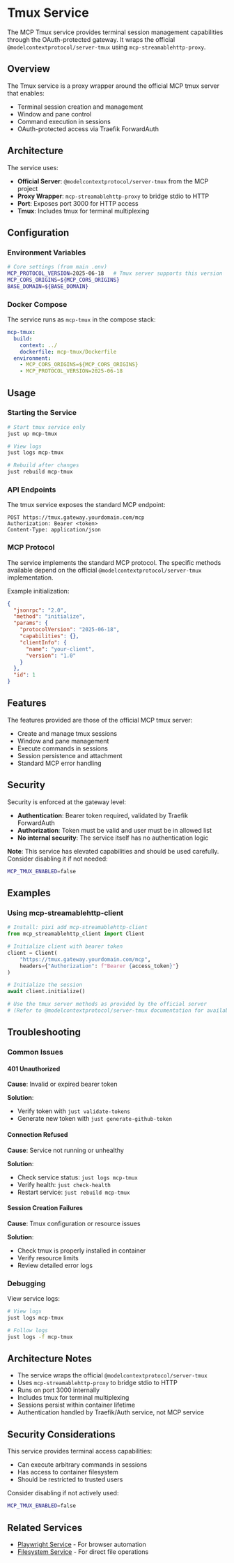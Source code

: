 # Tmux Service

The MCP Tmux service provides terminal session management capabilities through the OAuth-protected gateway. It wraps the official `@modelcontextprotocol/server-tmux` using `mcp-streamablehttp-proxy`.

## Overview

The Tmux service is a proxy wrapper around the official MCP tmux server that enables:
- Terminal session creation and management
- Window and pane control
- Command execution in sessions
- OAuth-protected access via Traefik ForwardAuth

## Architecture

The service uses:
- **Official Server**: `@modelcontextprotocol/server-tmux` from the MCP project
- **Proxy Wrapper**: `mcp-streamablehttp-proxy` to bridge stdio to HTTP
- **Port**: Exposes port 3000 for HTTP access
- **Tmux**: Includes tmux for terminal multiplexing

## Configuration

### Environment Variables

```bash
# Core settings (from main .env)
MCP_PROTOCOL_VERSION=2025-06-18   # Tmux server supports this version
MCP_CORS_ORIGINS=${MCP_CORS_ORIGINS}
BASE_DOMAIN=${BASE_DOMAIN}
```

### Docker Compose

The service runs as `mcp-tmux` in the compose stack:

```yaml
mcp-tmux:
  build:
    context: ../
    dockerfile: mcp-tmux/Dockerfile
  environment:
    - MCP_CORS_ORIGINS=${MCP_CORS_ORIGINS}
    - MCP_PROTOCOL_VERSION=2025-06-18
```

## Usage

### Starting the Service

```bash
# Start tmux service only
just up mcp-tmux

# View logs
just logs mcp-tmux

# Rebuild after changes
just rebuild mcp-tmux
```

### API Endpoints

The tmux service exposes the standard MCP endpoint:

```
POST https://tmux.gateway.yourdomain.com/mcp
Authorization: Bearer <token>
Content-Type: application/json
```

### MCP Protocol

The service implements the standard MCP protocol. The specific methods available depend on the official `@modelcontextprotocol/server-tmux` implementation.

Example initialization:

```json
{
  "jsonrpc": "2.0",
  "method": "initialize",
  "params": {
    "protocolVersion": "2025-06-18",
    "capabilities": {},
    "clientInfo": {
      "name": "your-client",
      "version": "1.0"
    }
  },
  "id": 1
}
```

## Features

The features provided are those of the official MCP tmux server:
- Create and manage tmux sessions
- Window and pane management
- Execute commands in sessions
- Session persistence and attachment
- Standard MCP error handling

## Security

Security is enforced at the gateway level:
- **Authentication**: Bearer token required, validated by Traefik ForwardAuth
- **Authorization**: Token must be valid and user must be in allowed list
- **No internal security**: The service itself has no authentication logic

**Note**: This service has elevated capabilities and should be used carefully. Consider disabling it if not needed:
```bash
MCP_TMUX_ENABLED=false
```

## Examples

### Using mcp-streamablehttp-client

```python
# Install: pixi add mcp-streamablehttp-client
from mcp_streamablehttp_client import Client

# Initialize client with bearer token
client = Client(
    "https://tmux.gateway.yourdomain.com/mcp",
    headers={"Authorization": f"Bearer {access_token}"}
)

# Initialize the session
await client.initialize()

# Use the tmux server methods as provided by the official server
# (Refer to @modelcontextprotocol/server-tmux documentation for available methods)
```

## Troubleshooting

### Common Issues

#### 401 Unauthorized

**Cause**: Invalid or expired bearer token

**Solution**:
- Verify token with `just validate-tokens`
- Generate new token with `just generate-github-token`

#### Connection Refused

**Cause**: Service not running or unhealthy

**Solution**:
- Check service status: `just logs mcp-tmux`
- Verify health: `just check-health`
- Restart service: `just rebuild mcp-tmux`

#### Session Creation Failures

**Cause**: Tmux configuration or resource issues

**Solution**:
- Check tmux is properly installed in container
- Verify resource limits
- Review detailed error logs

### Debugging

View service logs:

```bash
# View logs
just logs mcp-tmux

# Follow logs
just logs -f mcp-tmux
```

## Architecture Notes

- The service wraps the official `@modelcontextprotocol/server-tmux`
- Uses `mcp-streamablehttp-proxy` to bridge stdio to HTTP
- Runs on port 3000 internally
- Includes tmux for terminal multiplexing
- Sessions persist within container lifetime
- Authentication handled by Traefik/Auth service, not MCP service

## Security Considerations

This service provides terminal access capabilities:
- Can execute arbitrary commands in sessions
- Has access to container filesystem
- Should be restricted to trusted users

Consider disabling if not actively used:
```bash
MCP_TMUX_ENABLED=false
```

## Related Services

- [Playwright Service](playwright.md) - For browser automation
- [Filesystem Service](filesystem.md) - For direct file operations
